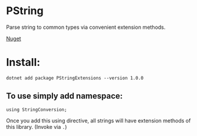 # PString
Parse string to common types via convenient extension methods.

[Nuget](https://www.nuget.org/packages/PStringExtensions/)

# Install:
```
dotnet add package PStringExtensions --version 1.0.0
```

## To use simply add namespace:
```
using StringConversion;
```

Once you add this using directive, all strings will have extension methods of this library. (Invoke via `.`)
